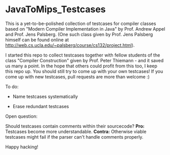 # JavaToMips_Testcases

This is a yet-to-be-polished collection of testcases for compiler classes based on "Modern Compiler Implementation in Java" by Prof. Andrew Appel and Prof. Jens Palsberg. (One such class given by Prof. Jens Palsberg himself can be found online at http://web.cs.ucla.edu/~palsberg/course/cs132/project.html).

I started this repo to collect testcases together with fellow students of the class "Compiler Construction" given by Prof. Peter Thiemann - and it saved us many a point. In the hope that others could profit from this too, I keep this repo up. You should still try to come up with your own testcases! If you come up with new testcases, pull requests are more than welcome :)

To do:

* Name testcases systematically

* Erase redundant testcases

Open question:

Should testcases contain comments within their sourcecode? 
**Pro:** Testcases become more understandable.
**Contra:** Otherwise viable testcases might fail if the parser can't handle comments properly.

Happy hacking!
